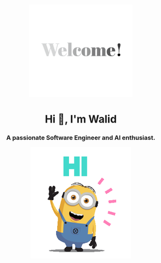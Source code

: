 

<!---
Wal1d/Wal1d is a ✨ special ✨ repository because its `README.md` (this file) appears on your GitHub profile.
You can click the Preview link to take a look at your changes.

- 👋 Hi, I’m @Wal1d
- 👀 I’m interested in ...
- 🌱 I’m currently learning ...
- 💞️ I’m looking to collaborate on ...
- 📫 How to reach me ...
--->

<p align="center"><img src="images/welcome.gif"></p>


<h1 align="center">Hi 👋, I'm Walid</h1>

<h3 align="center">A passionate Software Engineer and AI enthusiast.</h3>


<p align="center"><img src="images/hello_there.gif"></p>
